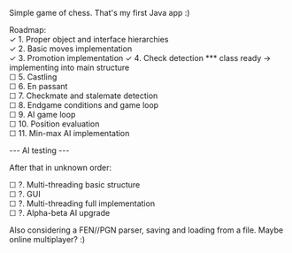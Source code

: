 Simple game of chess. That's my first Java app :)  
  
Roadmap:  
✓ 1. Proper object and interface hierarchies  
✓ 2. Basic moves implementation   
✓ 3. Promotion implementation 
✓ 4. Check detection *** class ready -> implementing into main structure  
☐ 5. Castling  
☐ 6. En passant  
☐ 7. Checkmate and stalemate detection  
☐ 8. Endgame conditions and game loop  
☐ 9. AI game loop   
☐ 10. Position evaluation  
☐ 11. Min-max AI implementation  

--- AI testing ---  

After that in unknown order:  

☐ ?. Multi-threading basic structure  
☐ ?. GUI  
☐ ?. Multi-threading full implementation   
☐ ?. Alpha-beta AI upgrade  
  
Also considering a FEN//PGN parser, saving and loading from a file. Maybe online multiplayer? :)  
